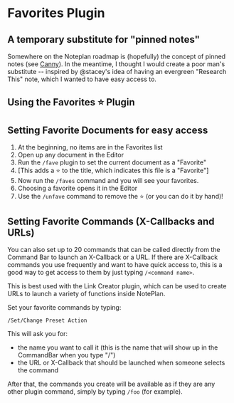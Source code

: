 # Favorites Plugin

## A temporary substitute for "pinned notes"

Somewhere on the Noteplan roadmap is (hopefully) the concept of pinned notes (see [Canny](https://noteplan.canny.io/general-feature-request/p/favorite-notesfolders-and-pinning-notes-to-the-top-of-the-list)). In the meantime, I thought I would create a poor man's substitute -- inspired by @stacey's idea of having an evergreen "Research This" note, which I wanted to have easy access to.

## Using the Favorites ⭐️ Plugin

## Setting Favorite Documents for easy access

1. At the beginning, no items are in the Favorites list
2. Open up any document in the Editor
2. Run the `/fave` plugin to set the current document as a "Favorite"
3. [This adds a ⭐️ to the title, which indicates this file is a "Favorite"]
4. Now run the `/faves` command and you will see your favorites.
5. Choosing a favorite opens it in the Editor
6. Use the `/unfave`  command to remove the ⭐️ (or you can do it by hand)!

## Setting Favorite Commands (X-Callbacks and URLs)

You can also set up to 20 commands that can be called directly from the Command Bar to launch an X-Callback or a URL. If there are X-Callback commands you use frequently and want to have quick access to, this is a good way to get access to them by just typing `/<command name>`.

This is best used with the Link Creator plugin, which can be used to create URLs to launch a variety of functions inside NotePlan.

Set your favorite commands by typing:

`/Set/Change Preset Action`

This will ask you for:

- the name you want to call it (this is the name that will show up in the CommandBar when you type "/")
- the URL or X-Callback that should be launched when someone selects the command

After that, the commands you create will be available as if they are any other plugin command, simply by typing `/foo` (for example).
